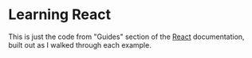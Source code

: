 # Learning React

This is just the code from "Guides" section of the [React](http://facebook.github.io/react/docs/getting-started.html) documentation, built out as I walked through each example.
